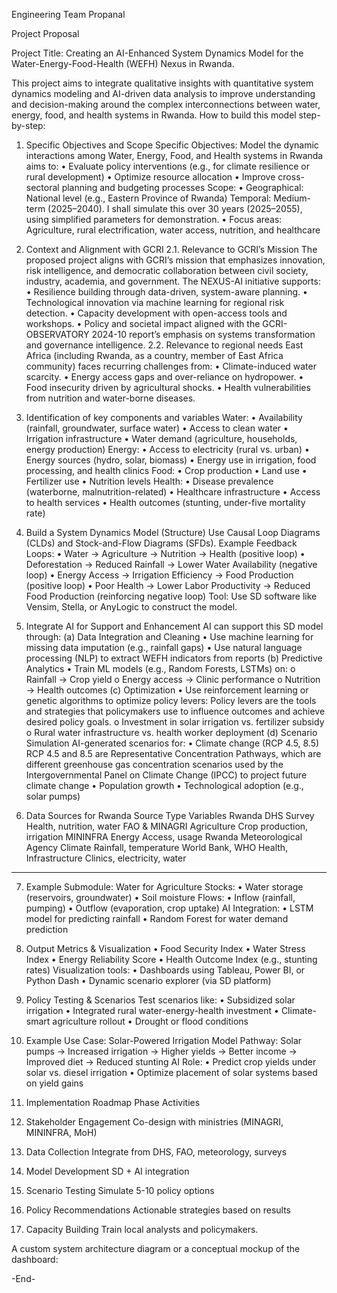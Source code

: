 
Engineering Team Propanal


Project Proposal

Project Title: Creating an AI-Enhanced System Dynamics Model for the Water-Energy-Food-Health (WEFH) Nexus in Rwanda.

This project aims to integrate qualitative insights with quantitative system dynamics modeling and AI-driven data analysis to improve understanding and decision-making around the complex interconnections between water, energy, food, and health systems in Rwanda.
How to build this model step-by-step:
1. Specific Objectives and Scope
Specific Objectives:
Model the dynamic interactions among Water, Energy, Food, and Health systems in Rwanda aims to:
•	Evaluate policy interventions (e.g., for climate resilience or rural development)
•	Optimize resource allocation
•	Improve cross-sectoral planning and budgeting processes 
Scope:
•	Geographical: National level (e.g., Eastern Province of Rwanda)
Temporal: Medium-term (2025–2040). I shall simulate this over 30 years (2025–2055), using simplified parameters for demonstration.
•	Focus areas: Agriculture, rural electrification, water access, nutrition, and healthcare
2. Context and Alignment with GCRI
2.1. Relevance to GCRI’s Mission
The proposed project aligns with GCRI’s mission that emphasizes innovation, risk intelligence, and democratic collaboration between civil society, industry, academia, and government. The NEXUS-AI initiative supports:
•	Resilience building through data-driven, system-aware planning.
•	Technological innovation via machine learning for regional risk detection.
•	Capacity development with open-access tools and workshops.
•	Policy and societal impact aligned with the GCRI-OBSERVATORY 2024-10 report’s emphasis on systems transformation and governance intelligence.
2.2. Relevance to regional needs
East Africa (including Rwanda, as a country, member of East Africa community) faces recurring challenges from:
•	Climate-induced water scarcity.
•	Energy access gaps and over-reliance on hydropower.
•	Food insecurity driven by agricultural shocks.
•	Health vulnerabilities from nutrition and water-borne diseases.
3. Identification of key components and variables
Water:
•	Availability (rainfall, groundwater, surface water)
•	Access to clean water
•	Irrigation infrastructure
•	Water demand (agriculture, households, energy production)
Energy:
•	Access to electricity (rural vs. urban)
•	Energy sources (hydro, solar, biomass)
•	Energy use in irrigation, food processing, and health clinics
Food:
•	Crop production
•	Land use
•	Fertilizer use
•	Nutrition levels
Health:
•	Disease prevalence (waterborne, malnutrition-related)
•	Healthcare infrastructure
•	Access to health services
•	Health outcomes (stunting, under-five mortality rate)
4. Build a System Dynamics Model (Structure)
Use Causal Loop Diagrams (CLDs) and Stock-and-Flow Diagrams (SFDs).
Example Feedback Loops:
•	Water → Agriculture → Nutrition → Health (positive loop)
•	Deforestation → Reduced Rainfall → Lower Water Availability (negative loop)
•	Energy Access → Irrigation Efficiency → Food Production (positive loop)
•	Poor Health → Lower Labor Productivity → Reduced Food Production (reinforcing negative loop)
Tool:
Use SD software like Vensim, Stella, or AnyLogic to construct the model.

5. Integrate AI for Support and Enhancement
AI can support this SD model through:
(a) Data Integration and Cleaning
•	Use machine learning for missing data imputation (e.g., rainfall gaps)
•	Use natural language processing (NLP) to extract WEFH indicators from reports
(b) Predictive Analytics
•	Train ML models (e.g., Random Forests, LSTMs) on:
o	Rainfall → Crop yield
o	Energy access → Clinic performance
o	Nutrition → Health outcomes
(c) Optimization
•	Use reinforcement learning or genetic algorithms to optimize policy levers:
 Policy levers are the tools and strategies that policymakers use to influence outcomes and achieve desired policy goals.
o	Investment in solar irrigation vs. fertilizer subsidy
o	Rural water infrastructure vs. health worker deployment
(d) Scenario Simulation
AI-generated scenarios for:
•	Climate change (RCP 4.5, 8.5)
RCP 4.5 and 8.5 are Representative Concentration Pathways, which are different greenhouse gas concentration scenarios used by the Intergovernmental Panel on Climate Change (IPCC) to project future climate change
•	Population growth
•	Technological adoption (e.g., solar pumps)
6. Data Sources for Rwanda
Source	Type	Variables
Rwanda DHS	Survey	Health, nutrition, water
FAO & MINAGRI	Agriculture	Crop production, irrigation
MININFRA	Energy	Access, usage
Rwanda Meteorological Agency	Climate	Rainfall, temperature
World Bank, WHO	Health, Infrastructure	Clinics, electricity, water
________________________________________
7. Example Submodule: Water for Agriculture
Stocks:
•	Water storage (reservoirs, groundwater)
•	Soil moisture
Flows:
•	Inflow (rainfall, pumping)
•	Outflow (evaporation, crop uptake)
AI Integration:
•	LSTM model for predicting rainfall
•	Random Forest for water demand prediction

8. Output Metrics & Visualization
•	Food Security Index
•	Water Stress Index
•	Energy Reliability Score
•	Health Outcome Index (e.g., stunting rates)
Visualization tools:
•	Dashboards using Tableau, Power BI, or Python Dash
•	Dynamic scenario explorer (via SD platform)

9. Policy Testing & Scenarios
Test scenarios like:
•	Subsidized solar irrigation
•	Integrated rural water-energy-health investment
•	Climate-smart agriculture rollout
•	Drought or flood conditions

10. Example Use Case: Solar-Powered Irrigation
Model Pathway:
Solar pumps → Increased irrigation → Higher yields → Better income → Improved diet → Reduced stunting
AI Role:
•	Predict crop yields under solar vs. diesel irrigation
•	Optimize placement of solar systems based on yield gains

11. Implementation Roadmap
Phase	Activities
1. Stakeholder Engagement	Co-design with ministries (MINAGRI, MININFRA, MoH)
2. Data Collection	Integrate from DHS, FAO, meteorology, surveys
3. Model Development	SD + AI integration
4. Scenario Testing	Simulate 5-10 policy options
5. Policy Recommendations	Actionable strategies based on results
6. Capacity Building	Train local analysts and policymakers.


A custom system architecture diagram or a conceptual mockup of the dashboard:



 





-End-








